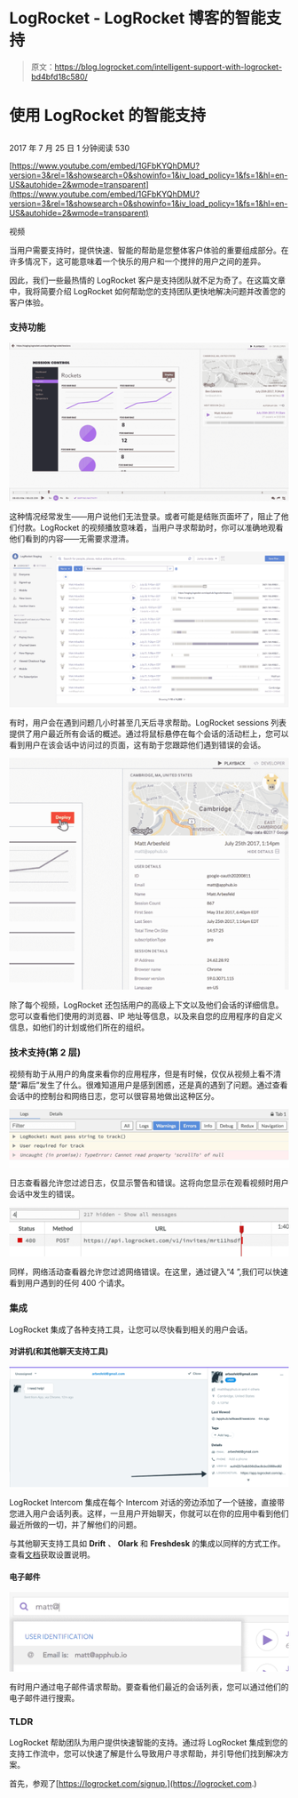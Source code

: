 # LogRocket - LogRocket 博客的智能支持

> 原文：<https://blog.logrocket.com/intelligent-support-with-logrocket-bd4bfd18c580/>

# 使用 LogRocket 的智能支持

## 

2017 年 7 月 25 日 1 分钟阅读 530

 [https://www.youtube.com/embed/1GFbKYQhDMU?version=3&rel=1&showsearch=0&showinfo=1&iv_load_policy=1&fs=1&hl=en-US&autohide=2&wmode=transparent](https://www.youtube.com/embed/1GFbKYQhDMU?version=3&rel=1&showsearch=0&showinfo=1&iv_load_policy=1&fs=1&hl=en-US&autohide=2&wmode=transparent)

视频

当用户需要支持时，提供快速、智能的帮助是您整体客户体验的重要组成部分。在许多情况下，这可能意味着一个快乐的用户和一个搅拌的用户之间的差异。

因此，我们一些最热情的 LogRocket 客户是支持团队就不足为奇了。在这篇文章中，我将简要介绍 LogRocket 如何帮助您的支持团队更快地解决问题并改善您的客户体验。

### 支持功能

![](img/219b839caa23ce8282f1ec99ec43553f.png)

这种情况经常发生——用户说他们无法登录。或者可能是结账页面坏了，阻止了他们付款。LogRocket 的视频播放意味着，当用户寻求帮助时，你可以准确地观看他们看到的内容——无需要求澄清。

![](img/8b8b3a9e8ac4a2065a1336a093e80dfe.png)

有时，用户会在遇到问题几小时甚至几天后寻求帮助。LogRocket sessions 列表提供了用户最近所有会话的概述。通过将鼠标悬停在每个会话的活动栏上，您可以看到用户在该会话中访问过的页面，这有助于您跟踪他们遇到错误的会话。

![](img/32c36d1cd57733b151c339a81f88b892.png)

除了每个视频，LogRocket 还包括用户的高级上下文以及他们会话的详细信息。您可以查看他们使用的浏览器、IP 地址等信息，以及来自您的应用程序的自定义信息，如他们的计划或他们所在的组织。

### 技术支持(第 2 层)

视频有助于从用户的角度来看你的应用程序，但是有时候，仅仅从视频上看不清楚“幕后”发生了什么。很难知道用户是感到困惑，还是真的遇到了问题。通过查看会话中的控制台和网络日志，您可以很容易地做出这种区分。

![](img/8a1356d9345961b3ea4408e51acf493d.png)

日志查看器允许您过滤日志，仅显示警告和错误。这将向您显示在观看视频时用户会话中发生的错误。

![](img/f5d6adf6b310b289060107e2ef7203a0.png)

同样，网络活动查看器允许您过滤网络错误。在这里，通过键入“4 ”,我们可以快速看到用户遇到的任何 400 个请求。

### 集成

LogRocket 集成了各种支持工具，让您可以尽快看到相关的用户会话。

#### 对讲机(和其他聊天支持工具)

![](img/16deb3b7a462f7cd308a7b954422dd01.png)

LogRocket Intercom 集成在每个 Intercom 对话的旁边添加了一个链接，直接带您进入用户会话列表。这样，一旦用户开始聊天，你就可以在你的应用中看到他们最近所做的一切，并了解他们的问题。

与其他聊天支持工具如 **Drift** 、 **Olark** 和 **Freshdesk** 的集成以同样的方式工作。查看[文档](https://docs.logrocket.com)获取设置说明。

#### 电子邮件

![](img/6ac3134050267239e1ed7441bf53f3f4.png)

有时用户通过电子邮件请求帮助。要查看他们最近的会话列表，您可以通过他们的电子邮件进行搜索。

### TLDR

LogRocket 帮助团队为用户提供快速智能的支持。通过将 LogRocket 集成到您的支持工作流中，您可以快速了解是什么导致用户寻求帮助，并引导他们找到解决方案。

首先，参观了[https://logrocket.com/signup.](https://logrocket.com.)